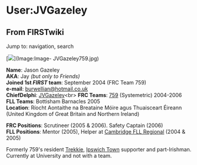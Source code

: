 # User:JVGazeley

## From FIRSTwiki

Jump to: navigation, search

[![](/media/1/1a/Image-JVGazeley759.jpg)](Image:Image-
JVGazeley759.jpg)

**Name**: Jason Gazeley<br>
**AKA**: Jay _(but only to Friends)_<br>
**Joined 1st _FIRST_ team**: September 2004 (FRC Team 759)<br>
**e-mail**: [burwellian@hotmail.co.uk](mailto:burwellian@hotmail.co.uk "mailto:burwellian@hotmail.co.uk")<br>
**ChiefDelphi**: [JVGazeley](http://www.chiefdelphi.com/forums/member.php?userid=10258 "http://www.chiefdelphi.com/forums/member.php?userid=10258")<br>
**FRC Teams**: [759](759 "759") (Systemetric) 2004-2006<br>
**FLL Teams**: Bottisham Barnacles 2005<br>
**Location**: Ríocht Aontaithe na Breataine Móire agus Thuaisceart Éireann (United Kingdom of Great Britain and Northern Ireland)

**FRC Positions**: Scrutineer (2005 & 2006). Safety Captain (2006)<br>
**FLL Positions**: Mentor (2005), Helper at [Cambridge FLL Regional](UK_Cambridge_FLL_Tournament "UK Cambridge FLL Tournament") (2004 & 2005)

Formerly 759's resident [Trekkie](http://www.startrek.com "http://www.startrek.com"), [Ipswich Town](http://www.itfc.co.uk "http://www.itfc.co.uk") supporter and part-Irishman. Currently at University and not with a team.
